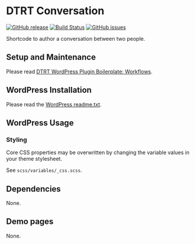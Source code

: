 # DTRT Conversation

[![GitHub release](https://img.shields.io/github/v/tag/dotherightthing/wpdtrt-conversation)](https://github.com/dotherightthing/wpdtrt-conversation/releases) [![Build Status](https://github.com/dotherightthing/wpdtrt-conversation/workflows/Build%20and%20release%20if%20tagged/badge.svg)](https://github.com/dotherightthing/wpdtrt-conversation/actions?query=workflow%3A%22Build+and+release+if+tagged%22) [![GitHub issues](https://img.shields.io/github/issues/dotherightthing/wpdtrt-conversation.svg)](https://github.com/dotherightthing/wpdtrt-conversation/issues)

Shortcode to author a conversation between two people.

## Setup and Maintenance

Please read [DTRT WordPress Plugin Boilerplate: Workflows](https://github.com/dotherightthing/wpdtrt-plugin-boilerplate/wiki/Workflows).

## WordPress Installation

Please read the [WordPress readme.txt](readme.txt).

## WordPress Usage

### Styling

Core CSS properties may be overwritten by changing the variable values in your theme stylesheet.

See `scss/variables/_css.scss`.

## Dependencies

None.

## Demo pages

None.

